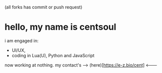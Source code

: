 (all forks has commit or push request)

# hello, my name is centsoul

i am engaged in:
- UI/UX, 
- coding in Lua(U), Python and JavaScript

now working at nothing.
my contact's --> (here)[https://e-z.bio/cent] <---
